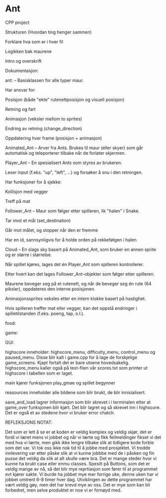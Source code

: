 # Ant
CPP project

Strukturen (Hvordan ting henger sammen)

Forklare hva som er i hver fil

Logikken bak maurene

Intro og overskrift

Dokumentasjon:

ant: – Basisklassen for alle typer maur.

Har ansvar for:

Posisjon (både "ekte" rutenettposisjon og visuell posisjon)

Retning og fart

Animasjon (veksler mellom to sprites)

Endring av retning (change_direction)

Oppdatering hver frame (posisjon + animasjon)

Animated_Ant – Arver fra Ants. Brukes til maur (eller skyer) som går automatisk og teleporterer tilbake når de forlater skjermen.

Player_Ant – En spesialisert Ants som styres av brukeren.

Leser input (f.eks. "up", "left", ...) og forsøker å snu i den retningen.

Har funksjoner for å sjekke:

Kollisjon med vegger

Treff på mat

Follower_Ant – Maur som følger etter spilleren, lik "halen" i Snake.

Tar imot et mål (set_destination)

Går mot målet, og stopper når den er fremme

Har en id, sannsynligvis for å holde orden på rekkefølgen i halen

Cloud – En slags sky basert på Animated_Ant, som bruker en annen sprite og er større i størrelse.

Når spillet kjøres, lages det én Player_Ant som spilleren kontrollerer.


Etter hvert kan det lages Follower_Ant-objekter som følger etter spilleren.


Maurene beveger seg på et rutenett, og når de beveger seg én rute (64 piksler), oppdateres den interne posisjonen.


Animasjonssprites veksles etter en intern klokke basert på hastighet.


Hvis spilleren treffer mat eller vegger, kan det oppstå endringer i spilletilstanden (f.eks. poeng, tap, o.l.).


food:

game:

GUI:

highscore inneholder: highscore_menu, difficulty_menu, control_menu og paused_menu. Disse blir kalt i game.cpp for å lage de forskjelige game_screens. Kjapt fortalt det er bare utsene hovedsakelig. highscore_menu kaller også på text-filen vår scores.txt som printer ut highscore i tabellen som er laget.

main kjører funksjonen play_gmae og spillet begynner

reasources inneholder alle bildene som blir brukt, de blir innisialisert.

save_and_load lagrer informasjon som blir skrevet i i terminalen etter at game_over funksjonen blir kjørt. Det blir lagret og så skrevet inn i highscore. Det er også et av stedene hvor vi bruker error chatch. 

REFLEKSJONS NOTAT:

Det som er lett å se er at koden er veldig komplex og veldig skjør, det er fordi vi læret mens vi jobbet og når vi lærte og fikk feilmeldinger fikset vi det med hva vi lærte, men gikk ikke lengre tilbake slik at tidligere kode forble som det var. Vi tok oss ikke nok tid til å jobbe med prosjektet. Vi trodde innlevering var etter påske slik at vi kunne jobbbe med de i påsken og fin pusse det veldig da slik at alt skulle være bra. Det er mange steder hvor vi kunne ha brukt case eller enmu classes. Spesilt på Buttons, som det er veldig mange av nå, så det blir mye reprtiasjon som fører til at programmet evt kjører sakte. Vi burde ha jobbet mye mer forrige uke, denne uken har vi jobbet omtrent 6-8 timer hver dag. Utviklingen av dette programmet har vært veldig gøy, men det har krevd mye av oss. Det er mye som kan bli forbedret, men selve produktet er noe vi er fornøyd med. 